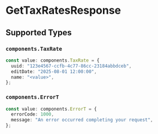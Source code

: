 # GetTaxRatesResponse


## Supported Types

### `components.TaxRate`

```typescript
const value: components.TaxRate = {
  uuid: "123e4567-ccfb-4c77-86cc-23184abbdceb",
  editDate: "2025-08-01 12:00:00",
  name: "<value>",
};
```

### `components.ErrorT`

```typescript
const value: components.ErrorT = {
  errorCode: 1000,
  message: "An error occurred completing your request",
};
```

